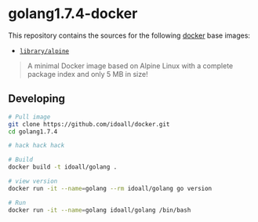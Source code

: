
golang1.7.4-docker
=============


This repository contains the sources for the following [docker](https://docker.io) base images:
- [`library/alpine`](https://hub.docker.com/r/library/alpine/)

> A minimal Docker image based on Alpine Linux with a complete package index and only 5 MB in size!

## Developing

```bash
# Pull image
git clone https://github.com/idoall/docker.git
cd golang1.7.4

# hack hack hack

# Build
docker build -t idoall/golang .

# view version
docker run -it --name=golang --rm idoall/golang go version

# Run
docker run -it --name=golang idoall/golang /bin/bash
```
